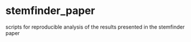 # stemfinder_paper
scripts for reproducible analysis of the results presented in the stemfinder paper
